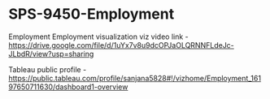 # SPS-9450-Employment
Employment
Employment visualization viz video link - https://drive.google.com/file/d/1uYx7v8u9dcOPJaOLQRNNFLdeJc-JLbdR/view?usp=sharing


Tableau public profile - https://public.tableau.com/profile/sanjana5828#!/vizhome/Employment_16197650711630/dashboard1-overview
